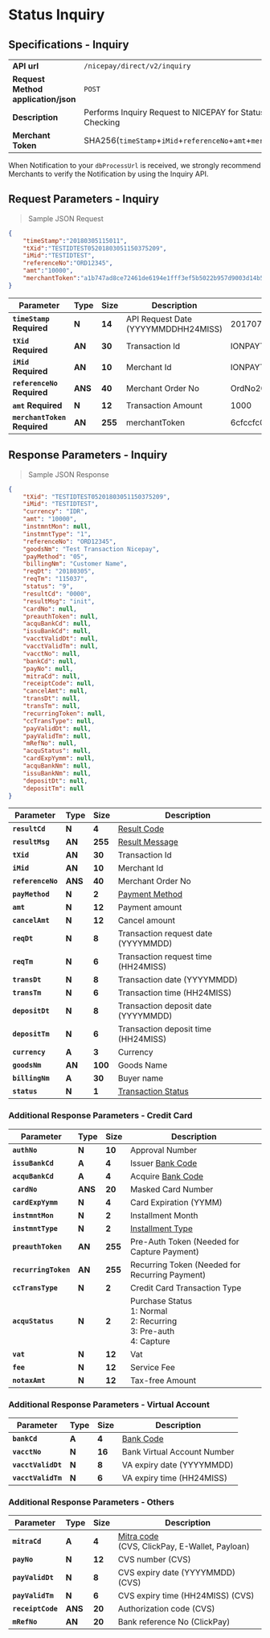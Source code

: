 # Status Inquiry
## Specifications - Inquiry

|                                                           |                                                                                                               |
|-----------------------------------------------------------|---------------------------------------------------------------------------------------------------------------|
| **API url**                                               | `/nicepay/direct/v2/inquiry`                                                                                  |
| **Request Method** **application/json**                   | `POST`                                                                                                        |
| **Description**                                           | Performs Inquiry Request to NICEPAY for Status Checking                                                       |
| **Merchant Token**                                        | SHA256(`timeStamp`+`iMid`+`referenceNo`+`amt`+`merchantKey`)                                                      |

<aside class="notice">When Notification to your <code>dbProcessUrl</code> is received, we strongly recommend Merchants to verify the Notification by using the Inquiry API.</aside>

## Request Parameters - Inquiry

> Sample JSON Request

```json
{
	"timeStamp":"20180305115011",
	"tXid":"TESTIDTEST05201803051150375209",
	"iMid":"TESTIDTEST",
	"referenceNo":"ORD12345",
	"amt":"10000",
	"merchantToken":"a1b747ad8ce72461de6194e1fff3ef5b5022b957d9003d14b52f4d52b5b55fe8"
}
```

| **Parameter**                    | **Type** | **Size** | Description                         | Example                          |
| -------------------------------- | -------- | -------- | ----------------------------------- | -------------------------------- |
| **`timeStamp`** **Required**     | **N**    | **14**   | API Request Date (YYYYMMDDHH24MISS) | 20170708123456                   |
| **`tXid`** **Required**          | **AN**   | **30**   | Transaction Id                      | IONPAYTEST02201607291027025291   |
| **`iMid`** **Required**          | **AN**   | **10**   | Merchant Id                         | IONPAYTEST                       |
| **`referenceNo`** **Required**   | **ANS**  | **40**   | Merchant Order No                   | OrdNo20160525000-52104           |
| **`amt`** **Required**           | **N**    | **12**   | Transaction Amount                  | 1000                             |
| **`merchantToken`** **Required** | **AN**   | **255**  | merchantToken                       | 6cfccfc0046773c1b89d8e98f8b59... |

## Response Parameters - Inquiry

> Sample JSON Response

```json
{
    "tXid": "TESTIDTEST05201803051150375209",
    "iMid": "TESTIDTEST",
    "currency": "IDR",
    "amt": "10000",
    "instmntMon": null,
    "instmntType": "1",
    "referenceNo": "ORD12345",
    "goodsNm": "Test Transaction Nicepay",
    "payMethod": "05",
    "billingNm": "Customer Name",
    "reqDt": "20180305",
    "reqTm": "115037",
    "status": "9",
    "resultCd": "0000",
    "resultMsg": "init",
    "cardNo": null,
    "preauthToken": null,
    "acquBankCd": null,
    "issuBankCd": null,
    "vacctValidDt": null,
    "vacctValidTm": null,
    "vacctNo": null,
    "bankCd": null,
    "payNo": null,
    "mitraCd": null,
    "receiptCode": null,
    "cancelAmt": null,
    "transDt": null,
    "transTm": null,
    "recurringToken": null,
    "ccTransType": null,
    "payValidDt": null,
    "payValidTm": null,
    "mRefNo": null,
    "acquStatus": null,
    "cardExpYymm": null,
    "acquBankNm": null,
    "issuBankNm": null,
    "depositDt": null,
    "depositTm": null
}
```

| **Parameter**     | **Type** | **Size** | Description                                |
| ----------------- | -------- | -------- | ------------------------------------------ |
| **`resultCd`**    | **N**    | **4**    | [Result Code](#error-code)                 |
| **`resultMsg`**   | **AN**   | **255**  | [Result Message](#error-code)              |
| **`tXid`**        | **AN**   | **30**   | Transaction Id                             |
| **`iMid`**        | **AN**   | **10**   | Merchant Id                                |
| **`referenceNo`** | **ANS**  | **40**   | Merchant Order No                          |
| **`payMethod`**   | **N**    | **2**    | [Payment Method](#payment-method)          |
| **`amt`**         | **N**    | **12**   | Payment amount                             |
| **`cancelAmt`**   | **N**    | **12**   | Cancel amount                              |
| **`reqDt`**       | **N**    | **8**    | Transaction request date (YYYYMMDD)        |
| **`reqTm`**       | **N**    | **6**    | Transaction request time (HH24MISS)        |
| **`transDt`**     | **N**    | **8**    | Transaction date (YYYYMMDD)                |
| **`transTm`**     | **N**    | **6**    | Transaction time (HH24MISS)                |
| **`depositDt`**   | **N**    | **8**    | Transaction deposit date (YYYYMMDD)        |
| **`depositTm`**   | **N**    | **6**    | Transaction deposit time (HH24MISS)        |
| **`currency`**    | **A**    | **3**    | Currency                                   |
| **`goodsNm`**     | **AN**   | **100**  | Goods Name                                 |
| **`billingNm`**   | **A**    | **30**   | Buyer name                                 |
| **`status`**      | **N**    | **1**    | [Transaction Status](#payment-status-code) |

### Additional Response Parameters - Credit Card

| **Parameter**        | **Type** | **Size** | Description                                                  |
| -------------------- | -------- | -------- | ------------------------------------------------------------ |
| **`authNo`**         | **N**    | **10**   | Approval Number                                              |
| **`issuBankCd`**     | **A**    | **4**    | Issuer [Bank Code](#bank-code)                               |
| **`acquBankCd`**     | **A**    | **4**    | Acquire [Bank Code](#bank-code)                              |
| **`cardNo`**         | **ANS**  | **20**   | Masked Card Number                                           |
| **`cardExpYymm`**    | **N**    | **4**    | Card Expiration (YYMM)                                       |
| **`instmntMon`**     | **N**    | **2**    | Installment Month                                            |
| **`instmntType`**    | **N**    | **2**    | [Installment Type](#installment-type)                        |
| **`preauthToken`**   | **AN**   | **255**  | Pre-Auth Token (Needed for Capture Payment)                  |
| **`recurringToken`** | **AN**   | **255**  | Recurring Token (Needed for Recurring Payment)               |
| **`ccTransType`**    | **N**    | **2**    | Credit Card Transaction Type                                 |
| **`acquStatus`**     | **N**    | **2**    | Purchase Status<br>1: Normal<br>2: Recurring<br>3: Pre-auth<br>4: Capture |
| **`vat`**            | **N**    | **12**   | Vat                                                          |
| **`fee`**            | **N**    | **12**   | Service Fee                                                  |
| **`notaxAmt`**       | **N**    | **12**   | Tax-free Amount                                              |

### Additional Response Parameters - Virtual Account

| **Parameter**      | **Type** | **Size** | Description                 |
| ------------------ | -------- | -------- | --------------------------- |
| **`bankCd`**       | **A**    | **4**    | [Bank Code](#bank-code)     |
| **`vacctNo`**      | **N**    | **16**   | Bank Virtual Account Number |
| **`vacctValidDt`** | **N**    | **8**    | VA expiry date (YYYYMMDD)   |
| **`vacctValidTm`** | **N**    | **6**    | VA expiry time (HH24MISS)   |

### Additional Response Parameters - Others

| **Parameter**     | **Type** | **Size** | Description                                                  |
| ----------------- | -------- | -------- | ------------------------------------------------------------ |
| **`mitraCd`**     | **A**    | **4**    | [Mitra code](#mitra-code)<br>(CVS, ClickPay, E-Wallet, Payloan) |
| **`payNo`**       | **N**    | **12**   | CVS number (CVS)                                             |
| **`payValidDt`**  | **N**    | **8**    | CVS expiry date  (YYYYMMDD) (CVS)                            |
| **`payValidTm`**  | **N**    | **6**    | CVS expiry time (HH24MISS) (CVS)                             |
| **`receiptCode`** | **ANS**  | **20**   | Authorization code (CVS)                                     |
| **`mRefNo`**      | **AN**   | **20**   | Bank reference No (ClickPay)                                 |

